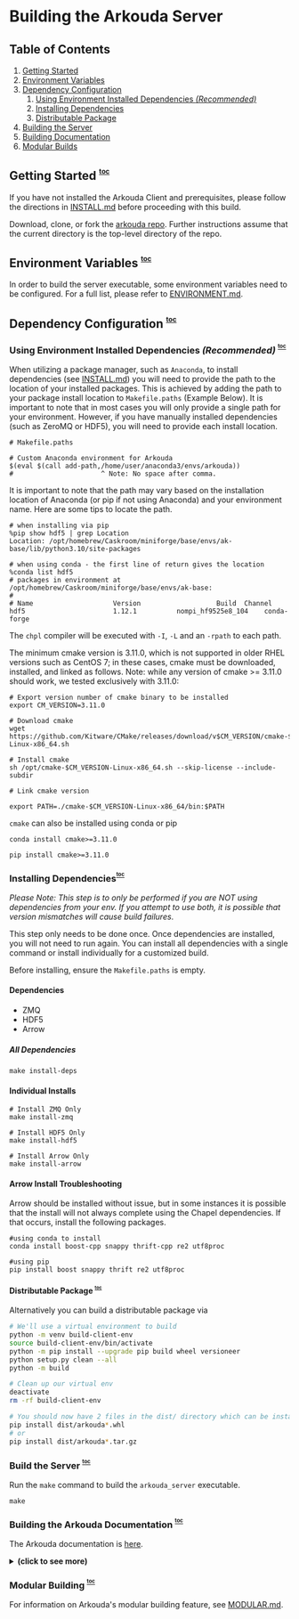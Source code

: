 # Building the Arkouda Server

## Table of Contents
1. [Getting Started](#start)
2. [Environment Variables](#env-vars)
3. [Dependency Configuration](#dep-config)
   1. [Using Environment Installed Dependencies *(Recommended)*](#env_deps)
   2. [Installing Dependencies](#install-deps)
   3. [Distributable Package](#build-distrib)
4. [Building the Server](#build-server)
5. [Building Documentation](#build-ak-doc)
6. [Modular Builds](#build-ak-mod)

<a id="start"></a>
## Getting Started <sup><sup><sub><a href="#toc">toc</a></sub></sup></sup>
 
If you have not installed the Arkouda Client and prerequisites, please follow the directions in [INSTALL.md](INSTALL.md) before proceeding with this build.

Download, clone, or fork the [arkouda repo](https://github.com/Bears-R-Us/arkouda). Further instructions assume that the current directory is the top-level directory of the repo.

<a id="env-vars"></a>
## Environment Variables <sup><sup><sub><a href="#toc">toc</a></sub></sup></sup>
In order to build the server executable, some environment variables need to be configured. For a full list, please refer to [ENVIRONMENT.md](ENVIRONMENT.md).

<a id="dep-config"></a>
## Dependency Configuration <sup><sup><sub><a href="#toc">toc</a></sub></sup></sup>

<a id="env-deps"></a>
### Using Environment Installed Dependencies *(Recommended)* <sup><sup><sub><a href="#toc">toc</a></sub></sup></sup>
When utilizing a package manager, such as `Anaconda`, to install dependencies (see [INSTALL.md](INSTALL.md)) you will need to provide the path to the location of your installed packages. This is achieved by adding the path to your package install location to `Makefile.paths` (Example Below). It is important to note that in most cases you will only provide a single path for your environment. However, if you have manually installed dependencies (such as ZeroMQ or HDF5), you will need to provide each install location.

```make
# Makefile.paths

# Custom Anaconda environment for Arkouda
$(eval $(call add-path,/home/user/anaconda3/envs/arkouda))
#                      ^ Note: No space after comma.
```

It is important to note that the path may vary based on the installation location of Anaconda (or pip if not using Anaconda) and your environment name. Here are some tips to locate the path.

```commandline
# when installing via pip
%pip show hdf5 | grep Location
Location: /opt/homebrew/Caskroom/miniforge/base/envs/ak-base/lib/python3.10/site-packages

# when using conda - the first line of return gives the location
%conda list hdf5
# packages in environment at /opt/homebrew/Caskroom/miniforge/base/envs/ak-base:
#
# Name                    Version                   Build  Channel
hdf5                      1.12.1          nompi_hf9525e8_104    conda-forge
```

The `chpl` compiler will be executed with `-I`, `-L` and an `-rpath` to each path.

The minimum cmake version is 3.11.0, which is not supported in older RHEL versions such as CentOS 7; in these cases, cmake must be downloaded, installed, and linked as follows. Note: while any version of cmake >= 3.11.0 should work, we tested exclusively with 3.11.0:

```
# Export version number of cmake binary to be installed
export CM_VERSION=3.11.0

# Download cmake
wget https://github.com/Kitware/CMake/releases/download/v$CM_VERSION/cmake-$CM_VERSION-Linux-x86_64.sh

# Install cmake
sh /opt/cmake-$CM_VERSION-Linux-x86_64.sh --skip-license --include-subdir

# Link cmake version

export PATH=./cmake-$CM_VERSION-Linux-x86_64/bin:$PATH
```

`cmake` can also be installed using conda or pip
```commandline
conda install cmake>=3.11.0

pip install cmake>=3.11.0
```

<a id="install-deps"></a>
### Installing Dependencies<sup><sup><sub><a href="#toc">toc</a></sub></sup></sup>
*Please Note: This step is to only be performed if you are NOT using dependencies from your env. If you attempt to use both, it is possible that version mismatches will cause build failures*. 

This step only needs to be done once. Once dependencies are installed, you will not need to run again. You can install all dependencies with a single command or install individually for a customized build.

Before installing, ensure the `Makefile.paths` is empty.

#### Dependencies

- ZMQ
- HDF5
- Arrow

##### All Dependencies 

`make install-deps`

#### Individual Installs

```
# Install ZMQ Only
make install-zmq

# Install HDF5 Only
make install-hdf5

# Install Arrow Only
make install-arrow
```

#### Arrow Install Troubleshooting

Arrow should be installed without issue, but in some instances it is possible that the install will not always complete using the Chapel dependencies. If that occurs, install the following packages.

```
#using conda to install
conda install boost-cpp snappy thrift-cpp re2 utf8proc

#using pip
pip install boost snappy thrift re2 utf8proc
```

<a id="build-distrib"></a>
#### Distributable Package <sup><sup><sub><a href="#toc">toc</a></sub></sup></sup>

Alternatively you can build a distributable package via

```bash
# We'll use a virtual environment to build
python -m venv build-client-env
source build-client-env/bin/activate
python -m pip install --upgrade pip build wheel versioneer
python setup.py clean --all
python -m build

# Clean up our virtual env
deactivate
rm -rf build-client-env

# You should now have 2 files in the dist/ directory which can be installed via pip
pip install dist/arkouda*.whl
# or
pip install dist/arkouda*.tar.gz
```

<a id="build-server"></a>
### Build the Server <sup><sup><sub><a href="#toc">toc</a></sub></sup></sup>

Run the `make` command to build the `arkouda_server` executable.
```
make
```

<a id="build-ak-docs"></a>
### Building the Arkouda Documentation <sup><sup><sub><a href="#toc">toc</a></sub></sup></sup>
The Arkouda documentation is [here](https://bears-r-us.github.io/arkouda/).

<details>
<summary><b>(click to see more)</b></summary>

First ensure that all Python doc dependencies including sphinx and sphinx extensions have been installed as detailed 
above. _Important: if Chapel was built locally, ```make chpldoc``` must be executed as detailed above to enable 
generation of the Chapel docs via the chpldoc executable._

Now that all doc generation dependencies for both Python and Chapel have been installed, there are three make targets for 
generating docs:

```bash
# make doc-python generates the Python docs only
make doc-python

# make doc-server generates the Chapel docs only
make doc-server

# make doc generates both Python and Chapel documentation
make doc
```

The Python docs are written out to the arkouda/docs directory while the Chapel docs are exported to the 
arkouda/docs/server directory.

```
arkouda/docs/ # Python frontend documentation
arkouda/docs/server # Chapel backend server documentation 
```

To view the Arkouda documentation locally, type the following url into the browser of choice:
 `file:///path/to/arkouda/docs/index.html`, substituting the appropriate path for the Arkouda directory configuration.

The `make doc` target detailed above prepares the Arkouda Python and Chapel docs for hosting both locally and on ghpages.

There are three easy steps to hosting Arkouda docs on Github Pages. First, the Arkouda docs generated via `make doc` 
are pushed to the Arkouda or Arkouda fork _master branch_. Next, navigate to the Github project home and click the 
"Settings" tab. Finally, scroll down to the Github Pages section and select the "master branch docs/ folder" source
option. The Github Pages docs url will be displayed once the source option is selected. Click on the link and the
Arkouda documentation homepage will be displayed.

</details>

<a id="build-ak-mod"></a>
### Modular Building <sup><sup><sub><a href="#toc">toc</a></sub></sup></sup>
For information on Arkouda's modular building feature, see [MODULAR.md](MODULAR.md).